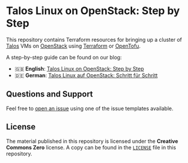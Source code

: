 # Talos Linux on OpenStack: Step by Step

This repository contains Terraform resources for bringing up a cluster of [Talos](https://talos.dev)
VMs on [OpenStack](https://openstack.org) using [Terraform](https://terraform.io) or
[OpenTofu](https://opentofu.org).

A step-by-step guide can be found on our blog:

- 🇬🇧 **English**: [Talos Linux on OpenStack: Step by Step](https://nws.netways.de/blog/2024/08/22/talos-linux-on-openstack-step-by-step/)
- 🇩🇪 **German**: [Talos Linux auf OpenStack: Schritt für Schritt](https://nws.netways.de/de/blog/2024/08/22/talos-linux-auf-openstack-schritt-fuer-schritt/)

## Questions and Support

Feel free to [open an issue](https://github.com/NETWAYS/terraform-talos-openstack/issues) using one of the issue templates available.

## License

The material published in this repository is licensed under the **Creative Commons Zero** license.
A copy can be found in the [`LICENSE`](./LICENSE) file in this repository.
